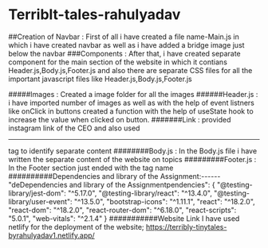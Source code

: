 # Terriblt-tales-rahulyadav

##Creation of Navbar :
First of all i have created a file name-Main.js in which i have created navbar as well as i have added a bridge image just below the navbar
###Components : 
After that, i have created separate component for the main section of the website  in which it contians Header.js,Body.js,Footer.js and also there
are separate CSS files for all the important javascript files like Header.js,Body.js,Footer.js

#####Images :
Created a image folder for all the images
######Header.js :
 i have imported number of images as well as  with the help of event listners like onClick in buttons created a function 
with the help of useState hook to increase the value when clicked on button.
#######Link :
provided instagram link of the CEO and also used <hr> tag to identify separate content
########Body.js :
In the Body.js file i have written the separate content of the website on topics
#########Footer.js :
In the Footer section just ended with the tag name
##########Dependencies and library of the Assignment:------
"deDependencies and library of the Assignmentpendencies": {
    "@testing-library/jest-dom": "^5.17.0",
    "@testing-library/react": "^13.4.0",
    "@testing-library/user-event": "^13.5.0",
    "bootstrap-icons": "^1.11.1",
    "react": "^18.2.0",
    "react-dom": "^18.2.0",
    "react-router-dom": "^6.18.0",
    "react-scripts": "5.0.1",
    "web-vitals": "^2.1.4"
  }
  ###########Website Link
   I have used netlify for the deployment of the website;
  https://terribly-tinytales-byrahulyadav1.netlify.app/

